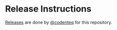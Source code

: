 # Release Instructions

[Releases](https://github.com/codenteq/azure-mailer-driver/releases) are done by [@codenteq](https://github.com/codenteq) for this repository.